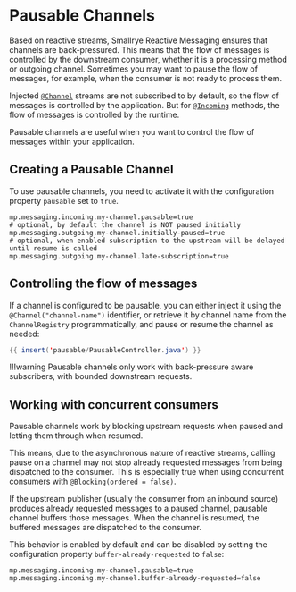 # Pausable Channels

Based on reactive streams, Smallrye Reactive Messaging ensures that channels are back-pressured.
This means that the flow of messages is controlled by the downstream consumer,
whether it is a processing method or outgoing channel.
Sometimes you may want to pause the flow of messages, for example, when the consumer is not ready to process them.

Injected [`@Channel`](emitter.md#retrieving-channels) streams are not subscribed to by default, so the flow of messages is controlled by the application.
But for [`@Incoming`](model.md#incoming-and-outgoing) methods, the flow of messages is controlled by the runtime.

Pausable channels are useful when you want to control the flow of messages within your application.

## Creating a Pausable Channel

To use pausable channels, you need to activate it with the configuration property `pausable` set to `true`.

```properties
mp.messaging.incoming.my-channel.pausable=true
# optional, by default the channel is NOT paused initially
mp.messaging.outgoing.my-channel.initially-paused=true
# optional, when enabled subscription to the upstream will be delayed until resume is called
mp.messaging.outgoing.my-channel.late-subscription=true
```

## Controlling the flow of messages

If a channel is configured to be pausable,
you can either inject it using the `@Channel("channel-name")` identifier, or retrieve it by channel name from the `ChannelRegistry` programmatically,
and pause or resume the channel as needed:

``` java
{{ insert('pausable/PausableController.java') }}
```

!!!warning
    Pausable channels only work with back-pressure aware subscribers, with bounded downstream requests.

## Working with concurrent consumers

Pausable channels work by blocking upstream requests when paused and letting them through when resumed.

This means, due to the asynchronous nature of reactive streams,
calling pause on a channel may not stop already requested messages from being dispatched to the consumer.
This is especially true when using concurrent consumers with `@Blocking(ordered = false)`.

If the upstream publisher (usually the consumer from an inbound source) produces already requested messages to a paused channel, pausable channel buffers those messages.
When the channel is resumed, the buffered messages are dispatched to the consumer.

This behavior is enabled by default and can be disabled by setting the configuration property `buffer-already-requested` to `false`:

```properties
mp.messaging.incoming.my-channel.pausable=true
mp.messaging.incoming.my-channel.buffer-already-requested=false
```
